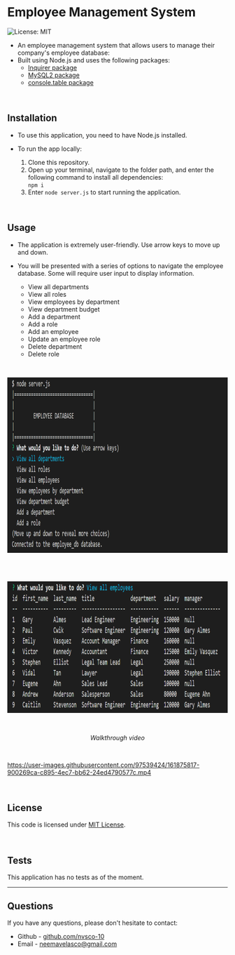 # Employee Management System
![License: MIT](https://img.shields.io/badge/License-MIT-yellow.svg) 

* An employee management system that allows users to manage their company's employee database:
* Built using Node.js and uses the following packages:
    - [Inquirer package](https://www.npmjs.com/package/inquirer)
    - [MySQL2 package](https://www.npmjs.com/package/mysql2)
    - [console.table package](https://www.npmjs.com/package/console.table)

<br>

## Installation

* To use this application, you need to have Node.js installed.

* To run the app locally:
    1. Clone this repository.
    2. Open up your terminal, navigate to the folder path, and enter the following command to install all dependencies:<br>
    ```npm i```
    3. Enter ```node server.js``` to start running the application.

<br>

## Usage

* The application is extremely user-friendly. Use arrow keys to move up and down.
* You will be presented with a series of options to navigate the employee database. Some will require user input to display information.

    - View all departments
    - View all roles
    - View employees by department
    - View department budget
    - Add a department
    - Add a role
    - Add an employee
    - Update an employee role
    - Delete department
    - Delete role

<br>
<p align="left">
    <img src="./assets/img/init.PNG" alt="screenshot of application" height="400px">
</p>
<br>

<br>
<p align="left">
    <img src="./assets/img/viewemployees.PNG" alt="screenshot of application" height="300px">
</p>
<br>

<p align="center">
    <i>Walkthrough video</i>
</p>
<br>

https://user-images.githubusercontent.com/97539424/161875817-900269ca-c895-4ec7-bb62-24ed4790577c.mp4

<br>

## License
This code is licensed under [MIT License](https://mit-license.org/).

<br>

## Tests
This application has no tests as of the moment.
<br>

<hr>

## Questions
If you have any questions, please don't hesitate to contact:
 * Github - [github.com/nvsco-10](https://github.com/nvsco-10)
 * Email - neemavelasco@gmail.com


